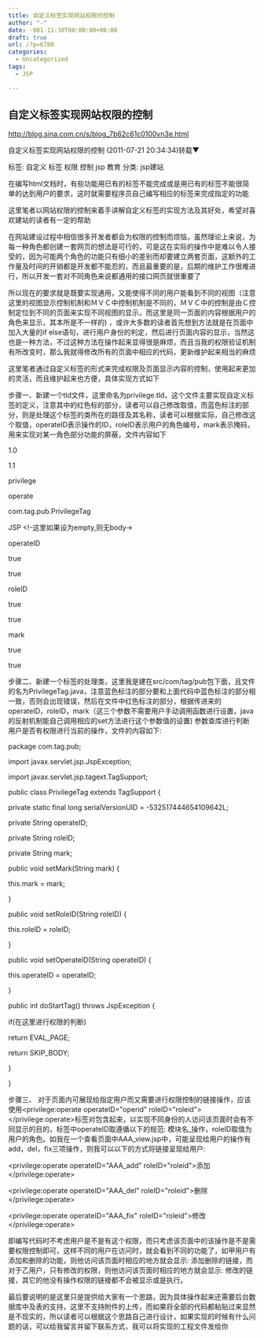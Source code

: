 ```yaml
---
title: 自定义标签实现网站权限的控制
author: "-"
date: -001-11-30T00:00:00+00:00
draft: true
url: /?p=6780
categories:
  - Uncategorized
tags:
  - JSP

---
```

## 自定义标签实现网站权限的控制
http://blog.sina.com.cn/s/blog_7b62c61c0100vn3e.html

自定义标签实现网站权限的控制 (2011-07-21 20:34:34)转载▼
  
标签:  自定义 标签 权限 控制 jsp 教育 分类:  jsp建站
  
在编写html文档时，有些功能用已有的标签不能完成或是用已有的标签不能很简单的达到用户的要求，这时就需要程序员自己编写相应的标签来完成指定的功能
  
这里笔者以网站权限的控制来着手讲解自定义标签的实现方法及其好处，希望对喜欢建站的读者有一定的帮助
  
在网站建设过程中相信很多开发者都会为权限的控制而烦恼，虽然理论上来说，为每一种角色都创建一套网页的想法是可行的，可是这在实际的操作中是难以令人接受的，因为可能两个角色的功能只有细小的差别而却要建立两套页面，这额外的工作量及时间的开销都是开发都不能忍的，而且最重要的是，后期的维护工作很难进行，所以开发一套对不同角色来说都通用的接口网页就很重要了
  
所以现在的要求就是既要实现通用，又能使得不同的用户能看到不同的视图（注意这里的视图显示控制机制和ＭＶＣ中控制机制是不同的，ＭＶＣ中的控制是由Ｃ控制定位到不同的页面来实现不同视图的显示，而这里是同一页面的内容根据用户的角色来显示，其本所是不一样的) ，或许大多数的读者首先想到方法就是在页面中加入大量的if else语句，进行用户身份的判定，然后进行页面内容的显示，当然这也是一种方法，不过这种方法在操作起来显得很是麻烦，而且当我的权限验证机制有所改变时，那么我就得修改所有的页面中相应的代码，更新维护起来相当的麻烦
  
这里笔者通过自定义标签的形式来完成权限及页面显示内容的控制，使用起来更加的灵活，而且维护起来也方便，具体实现方式如下

步骤一、新建一个tld文件，这里命名为privilege.tld，这个文件主要实现自定义标签的定义，注意其中的红色标的部分，读者可以自己修改取值，而蓝色标注的部分，则是处理这个标签的类所在的路径及其名称，读者可以根据实际，自己修改这个取值，operateID表示操作的ID，roleID表示用户的角色编号，mark表示掩码，用来实现对某一角色部分功能的屏蔽，文件内容如下
  
<?xml version="1.0" encoding="UTF-8"?>
  
<!DOCTYPE taglib PUBLIC "-//Sun Microsystems, Inc.//DTD JSP Tag Library 1.1//EN" "http://java.sun.com/j2ee/dtds/web-jsptaglibrary_1_1.dtd">
  
<taglib>
  
<tlibversion>1.0</tlibversion>
  
<jspversion>1.1</jspversion>
  
<shortname>privilege</shortname>
  
<tag>
  
<name>operate</name>
  
<tagclass>com.tag.pub.PrivilegeTag</tagclass>
  
<bodycontent>JSP</bodycontent> <!-这里如果设为empty,则无body->
  

  
<name>operateID</name>
  
<required>true</required>
  
<rtexprvalue>true</rtexprvalue>
  
</attribute>
  

  
<name>roleID</name>
  
<required>true</required>
  
<rtexprvalue>true</rtexprvalue>
  
</attribute>
  

  
<name>mark</name>
  
<required>true</required>
  
<rtexprvalue>true</rtexprvalue>
  
</attribute>
  
</tag>
  
</taglib>
  
步骤二、新建一个标签的处理类，这里我是建在src/com/tag/pub包下面，且文件的名为PrivilegeTag.java，注意蓝色标注的部分要和上面代码中蓝色标注的部分相一致，否则会出现错误，然后在文件中红色标注的部分，根据传进来的operateID，roleID，mark（这三个参数不需要用户手动调用函数进行设置，java的反射机制能自己调用相应的set方法进行这个参数值的设置) 参数查库进行判断用户是否有权限进行当前的操作，文件的内容如下: 
  
package com.tag.pub;

import javax.servlet.jsp.JspException;
  
import javax.servlet.jsp.tagext.TagSupport;

public class PrivilegeTag extends TagSupport {
  
private static final long serialVersionUID = -532517444654109642L;
  
private String operateID;
  
private String roleID;
  
private String mark;
  
public void setMark(String mark) {
  
this.mark = mark;
  
}
  
public void setRoleID(String roleID) {
  
this.roleID = roleID;
  
}
  
public void setOperateID(String operateID) {
  
this.operateID = operateID;
  
}
  
public int doStartTag() throws JspException {
  
if(在这里进行权限的判断)
  
return EVAL_PAGE;
  
return SKIP_BODY;
  
}
  
}
  
步骤三、 对于页面内可展现给指定用户而又需要进行权限控制的链接操作，应该使用<privilege:operate operateID="operid" roleID="roleid"> </privilege:operate>标签对包含起来，以实现不同身份的人访问该页面时会有不同显示的目的，标签中operateID取遵循以下的规范: 模块名_操作，roleID取值为用户的角色。如我在一个查看页面中AAA_view.jsp中，可能呈现给用户的操作有add，del，fix三项操作，则我可以以下的方式将链接呈现给用户: 
  
<privilege:operate operateID="AAA_add" roleID="roleid">添加</privilege:operate>
  
<privilege:operate operateID="AAA_del" roleID="roleid">删除</privilege:operate>
  
<privilege:operate operateID="AAA_fix" roleID="roleid">修改</privilege:operate>
  
即编写代码时不考虑用户是不是有这个权限，而只考虑该页面中的该操作是不是需要权限控制即可，这样不同的用户在访问时，就会看到不同的功能了，如甲用户有添加和删除的功能，则他访问该页面时相应的地方就会显示: 添加删除的链接，而对于乙用户，只有修改的权限，则他访问该页面时相应的地方就会显示: 修改的链接，其它的他没有操作权限的链接都不会被显示或是执行。
  
最后要说明的是这里只是提供给大家有一个思路，因为具体操作起来还需要后台数据库中及表的支持，这里不支持附件的上传，而如果将全部的代码都粘贴过来显然是不现实的，所以读者可以根据这个思路自己进行设计，如果实现的时候有什么问题的话，可以给我留言并留下联系方式，我可以将实现的工程文件发给你